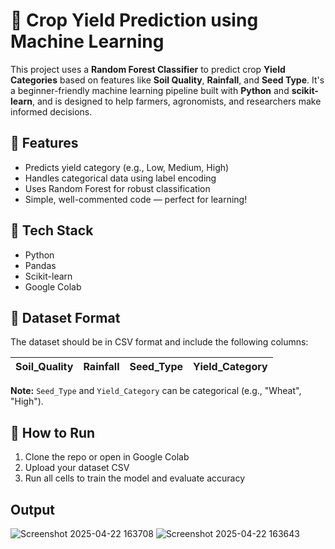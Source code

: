 # 🌾 Crop Yield Prediction using Machine Learning

This project uses a **Random Forest Classifier** to predict crop **Yield Categories** based on features like **Soil Quality**, **Rainfall**, and **Seed Type**. It's a beginner-friendly machine learning pipeline built with **Python** and **scikit-learn**, and is designed to help farmers, agronomists, and researchers make informed decisions.

## 🚀 Features

- Predicts yield category (e.g., Low, Medium, High)
- Handles categorical data using label encoding
- Uses Random Forest for robust classification
- Simple, well-commented code — perfect for learning!

## 🧠 Tech Stack

- Python
- Pandas
- Scikit-learn
- Google Colab

## 📁 Dataset Format

The dataset should be in CSV format and include the following columns:

| Soil_Quality | Rainfall | Seed_Type | Yield_Category |
|--------------|----------|-----------|----------------|

**Note:** `Seed_Type` and `Yield_Category` can be categorical (e.g., "Wheat", "High").

## 📌 How to Run

1. Clone the repo or open in Google Colab
2. Upload your dataset CSV
3. Run all cells to train the model and evaluate accuracy

## Output
![Screenshot 2025-04-22 163708](https://github.com/user-attachments/assets/0718b421-2b6d-4539-b11c-379302918a85)
![Screenshot 2025-04-22 163643](https://github.com/user-attachments/assets/d867ad29-223a-4188-8732-ac0c54158a37)



